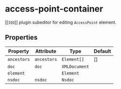# access-point-container

[[`IED`]] plugin subeditor for editing `AccessPoint` element.

## Properties

| Property    | Attribute   | Type          | Default |
|-------------|-------------|---------------|---------|
| `ancestors` | `ancestors` | `Element[]`   | []      |
| `doc`       | `doc`       | `XMLDocument` |         |
| `element`   |             | `Element`     |         |
| `nsdoc`     | `nsdoc`     | `Nsdoc`       |         |
